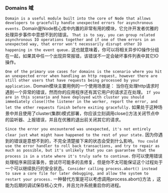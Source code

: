 ### Domains  域

`Domain is a useful module built into the core of Node that allows developers to gracefully handle unexpected errors for asynchronous events.`
Domain是Node核心库中内置的非常有用的模块，它允许开发者优雅的处理异步事件中意想不到的错误。
`That is to say, you can group related asynchronous IO operations together and if one of them errors in an unexpected way, that error won't necessarily disrupt other IO happening in the event queue.`
这也就意味着，你可以将相关异步IO操作分组在一起，如果其中任一个出现异常报错，该错误不一定会破坏事件列表中其它IO操作。


`One of the primary use cases for domains is the scenario where you hit an unexpected error when handling an http request, however there are still other users that have requests being processed by your application.`
Domain模块主要用例的一个使用场景是： 当你在处理http请求时遇到一个异常的错误，然而你的应用程序还有其它用户的请求正在处理。
`If you are in this scenario and have deployed with cluster you should immediately close()the listener in the worker, report the error, and let the other requests finish before exiting gracefully.`
如果处于这种场景中并且使用了cluster(集群)模式部署，你应该立刻调用close()方法关闭节点中的监听器、上报错误，并且在优雅的退出前关闭其它的请求。


`Since the error you encountered was unexpected, it's not entirely clear just what might have happened to the rest of your state.`
因为你遇到的错误是意想不到的，不完全清楚接下来的状态会受到什么影响。
`You could use the error handler to roll back transactions, and try to repair as much as possible, but it's unlikely that you can guarantee that the process is in a state where it's truly safe to continue.`
你可以使用错误处理程序来回滚事务，尝试尽可能多的去修复，但是你不太可能保证这个过程处于一个可以继续执行的安全状态。
`Consider calling process.abort() instead to save a core file for later debugging, and allow the system to restart your process.`
一种替代方案是可以考虑调用process.abort()方法 ，这能为后期的调试保存核心文件，并且允许系统重启你的进程。